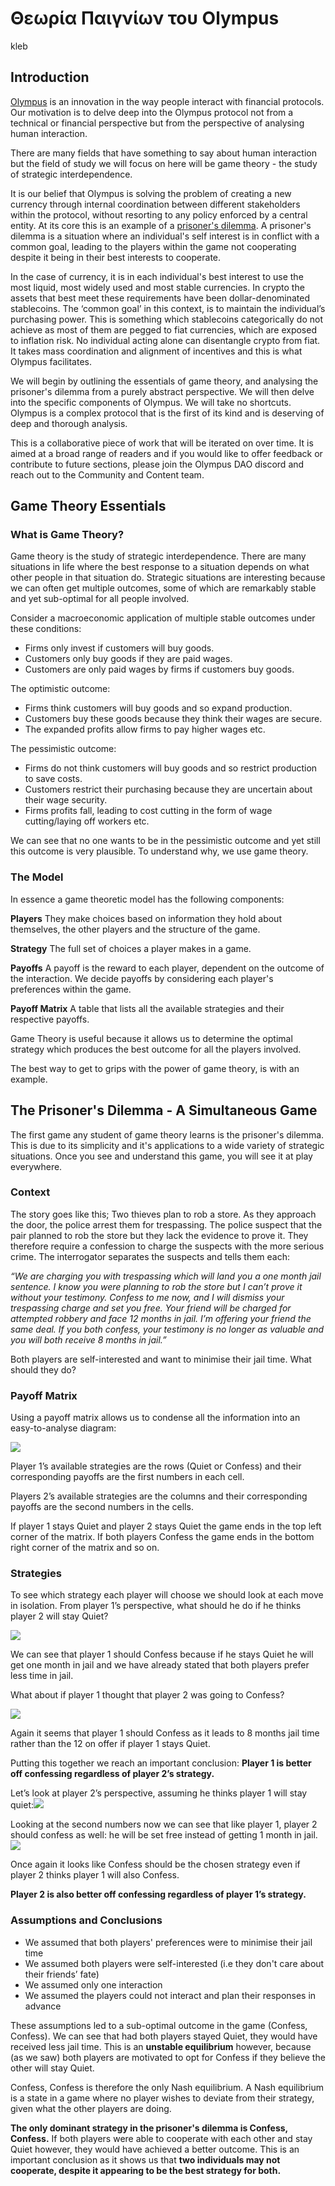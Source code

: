 # Θεωρία Παιγνίων του Olympus

kleb

## Introduction <a href="#introduction" id="introduction"></a>

​[Olympus](https://www.olympusdao.finance) is an innovation in the way people interact with financial protocols. Our motivation is to delve deep into the Olympus protocol not from a technical or financial perspective but from the perspective of analysing human interaction.

There are many fields that have something to say about human interaction but the field of study we will focus on here will be game theory - the study of strategic interdependence.

It is our belief that Olympus is solving the problem of creating a new currency through internal coordination between different stakeholders within the protocol, without resorting to any policy enforced by a central entity. At its core this is an example of a [prisoner's dilemma](https://en.wikipedia.org/wiki/Prisoner's\_dilemma). A prisoner's dilemma is a situation where an individual's self interest is in conflict with a common goal, leading to the players within the game not cooperating despite it being in their best interests to cooperate.

In the case of currency, it is in each individual's best interest to use the most liquid, most widely used and most stable currencies. In crypto the assets that best meet these requirements have been dollar-denominated stablecoins. The ‘common goal’ in this context, is to maintain the individual’s purchasing power. This is something which stablecoins categorically do not achieve as most of them are pegged to fiat currencies, which are exposed to inflation risk. No individual acting alone can disentangle crypto from fiat. It takes mass coordination and alignment of incentives and this is what Olympus facilitates.

We will begin by outlining the essentials of game theory, and analysing the prisoner's dilemma from a purely abstract perspective. We will then delve into the specific components of Olympus. We will take no shortcuts. Olympus is a complex protocol that is the first of its kind and is deserving of deep and thorough analysis.

This is a collaborative piece of work that will be iterated on over time. It is aimed at a broad range of readers and if you would like to offer feedback or contribute to future sections, please join the Olympus DAO discord and reach out to the Community and Content team.

## Game Theory Essentials <a href="#game-theory-essentials" id="game-theory-essentials"></a>

### What is Game Theory? <a href="#what-is-game-theory" id="what-is-game-theory"></a>

Game theory is the study of strategic interdependence. There are many situations in life where the best response to a situation depends on what other people in that situation do. Strategic situations are interesting because we can often get multiple outcomes, some of which are remarkably stable and yet sub-optimal for all people involved.

Consider a macroeconomic application of multiple stable outcomes under these conditions:

* Firms only invest if customers will buy goods.
* Customers only buy goods if they are paid wages.
* Customers are only paid wages by firms if customers buy goods.

The optimistic outcome:

* Firms think customers will buy goods and so expand production.
* Customers buy these goods because they think their wages are secure.
* The expanded profits allow firms to pay higher wages etc.

The pessimistic outcome:

* Firms do not think customers will buy goods and so restrict production to save costs.
* Customers restrict their purchasing because they are uncertain about their wage security.
* Firms profits fall, leading to cost cutting in the form of wage cutting/laying off workers etc.

We can see that no one wants to be in the pessimistic outcome and yet still this outcome is very plausible. To understand why, we use game theory.

### The Model <a href="#the-model" id="the-model"></a>

In essence a game theoretic model has the following components:

**Players** They make choices based on information they hold about themselves, the other players and the structure of the game.

**Strategy** The full set of choices a player makes in a game.

**Payoffs** A payoff is the reward to each player, dependent on the outcome of the interaction. We decide payoffs by considering each player's preferences within the game.

**Payoff Matrix** A table that lists all the available strategies and their respective payoffs.

Game Theory is useful because it allows us to determine the optimal strategy which produces the best outcome for all the players involved.

The best way to get to grips with the power of game theory, is with an example.

## The Prisoner's Dilemma - A Simultaneous Game <a href="#the-prisoners-dilemma-a-simultaneous-game" id="the-prisoners-dilemma-a-simultaneous-game"></a>

The first game any student of game theory learns is the prisoner's dilemma. This is due to its simplicity and it's applications to a wide variety of strategic situations. Once you see and understand this game, you will see it at play everywhere.

### Context <a href="#context" id="context"></a>

The story goes like this; Two thieves plan to rob a store. As they approach the door, the police arrest them for trespassing. The police suspect that the pair planned to rob the store but they lack the evidence to prove it. They therefore require a confession to charge the suspects with the more serious crime. The interrogator separates the suspects and tells them each:

_“We are charging you with trespassing which will land you a one month jail sentence. I know you were planning to rob the store but I can’t prove it_ _without your testimony. Confess to me now, and I will dismiss your trespassing charge and set you free. Your friend will be charged for attempted_ _robbery and face 12 months in jail._ _I’m offering your friend the same deal. If you both confess, your testimony is no longer as valuable and you will both receive 8 months in jail.”_

Both players are self-interested and want to minimise their jail time. What should they do?

### Payoff Matrix <a href="#payoff-matrix" id="payoff-matrix"></a>

Using a payoff matrix allows us to condense all the information into an easy-to-analyse diagram:

![](https://docs.olympusdao.finance/\~/files/v0/b/gitbook-x-prod.appspot.com/o/spaces%2F-MV4hwONledQK5nEDaUc-887967055%2Fuploads%2Fgit-blob-3d18a64ee34b85936eb4b83f3a2f864223e95890%2Fmatrix\_1.png?alt=media)

Player 1’s available strategies are the rows (Quiet or Confess) and their corresponding payoffs are the first numbers in each cell.

Players 2’s available strategies are the columns and their corresponding payoffs are the second numbers in the cells.

If player 1 stays Quiet and player 2 stays Quiet the game ends in the top left corner of the matrix. If both players Confess the game ends in the bottom right corner of the matrix and so on.

### Strategies <a href="#strategies" id="strategies"></a>

To see which strategy each player will choose we should look at each move in isolation. From player 1’s perspective, what should he do if he thinks player 2 will stay Quiet?

![](https://docs.olympusdao.finance/\~/files/v0/b/gitbook-x-prod.appspot.com/o/spaces%2F-MV4hwONledQK5nEDaUc-887967055%2Fuploads%2Fgit-blob-f1f0d9bdaf4be0bda84e430c6418d11c26b564a2%2Fmatrix\_2\_correct.png?alt=media)

We can see that player 1 should Confess because if he stays Quiet he will get one month in jail and we have already stated that both players prefer less time in jail.

What about if player 1 thought that player 2 was going to Confess?

![](https://docs.olympusdao.finance/\~/files/v0/b/gitbook-x-prod.appspot.com/o/spaces%2F-MV4hwONledQK5nEDaUc-887967055%2Fuploads%2Fgit-blob-1361126d6e17ac65d7692f314db28d5a8a6f2e6e%2Fmatrix\_3.png?alt=media)

Again it seems that player 1 should Confess as it leads to 8 months jail time rather than the 12 on offer if player 1 stays Quiet.

Putting this together we reach an important conclusion: **Player 1 is better off confessing regardless of player 2’s strategy.**

Let’s look at player 2’s perspective, assuming he thinks player 1 will stay quiet:![](https://docs.olympusdao.finance/\~/files/v0/b/gitbook-x-prod.appspot.com/o/spaces%2F-MV4hwONledQK5nEDaUc-887967055%2Fuploads%2Fgit-blob-ad25a418a10e9930d1bfd2fd2833b449cfb5c438%2Fmatrix\_4.png?alt=media)

Looking at the second numbers now we can see that like player 1, player 2 should confess as well: he will be set free instead of getting 1 month in jail.![](https://docs.olympusdao.finance/\~/files/v0/b/gitbook-x-prod.appspot.com/o/spaces%2F-MV4hwONledQK5nEDaUc-887967055%2Fuploads%2Fgit-blob-b846d4d8faf3ab30a719196b9e7ce89f695d144e%2Fmatrix\_5.png?alt=media)

Once again it looks like Confess should be the chosen strategy even if player 2 thinks player 1 will also Confess.

**Player 2 is also better off confessing regardless of player 1’s strategy.**

### Assumptions and Conclusions <a href="#assumptions-and-conclusions" id="assumptions-and-conclusions"></a>

* We assumed that both players' preferences were to minimise their jail time
* We assumed both players were self-interested (i.e they don't care about their friends’ fate)
* We assumed only one interaction
* We assumed the players could not interact and plan their responses in advance

These assumptions led to a sub-optimal outcome in the game (Confess, Confess). We can see that had both players stayed Quiet, they would have received less jail time. This is an **unstable equilibrium** however, because (as we saw) both players are motivated to opt for Confess if they believe the other will stay Quiet.

Confess, Confess is therefore the only Nash equilibrium. A Nash equilibrium is a state in a game where no player wishes to deviate from their strategy, given what the other players are doing.

**The only dominant strategy in the prisoner's dilemma is Confess, Confess.** If both players were able to cooperate with each other and stay Quiet however, they would have achieved a better outcome. This is an important conclusion as it shows us that **two individuals may not cooperate, despite it appearing to be the best strategy for both.**

